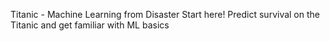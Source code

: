 Titanic - Machine Learning from Disaster
Start here! Predict survival on the Titanic and get familiar with ML basics

